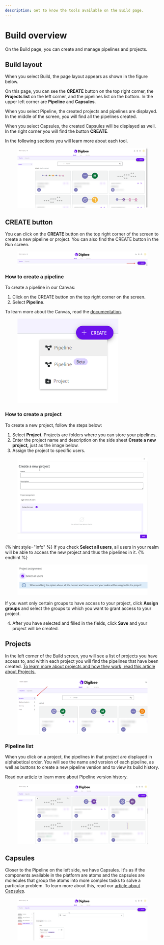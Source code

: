 ```yaml
---
description: Get to know the tools available on the Build page.
---
```


# Build overview

On the Build page, you can create and manage pipelines and projects.&#x20;

## Build layout

When you select Build, the page layout appears as shown in the figure below.&#x20;

On this page, you can see the **CREATE** button on the top right corner, the **Projects list** on the left corner, and the pipelines list on the bottom. In the upper left corner are **Pipeline** and **Capsules**.&#x20;

When you select Pipeline, the created projects and pipelines are displayed. In the middle of the screen, you will find all the pipelines created.&#x20;

When you select Capsules, the created Capsules will be displayed as well. In the right corner you will find the button **CREATE**. &#x20;

In the following sections you will learn more about each tool.

<figure><img src="../.gitbook/assets/BUILD_Digibee.png" alt=""><figcaption></figcaption></figure>

## CREATE button

You can click on the **CREATE** button on the top right corner of the screen to create a new pipeline or project. You can also find the CREATE button in the Run screen.

<figure><img src="../.gitbook/assets/create_seta.png" alt=""><figcaption></figcaption></figure>

### How to create a pipeline

To create a pipeline in our Canvas:

1. Click on the CREATE button on the top right corner on the screen.
2. Select **Pipeline.**

To learn more about the Canvas, read the [documentation](https://docs.digibee.com/documentation/build/new-canvas-beta-restricted).&#x20;

<figure><img src="../.gitbook/assets/CREATE BUTTON.png" alt=""><figcaption></figcaption></figure>

### How to create a project

To create a new project, follow the steps below:

1. Select **Project**. Projects are folders where you can store your pipelines.&#x20;
2. Enter the project name and description on the side sheet **Create a new project,** just as the image below.&#x20;
3. Assign the project to specific users.

<figure><img src="../.gitbook/assets/CREATENEWPROJECT.png" alt=""><figcaption></figcaption></figure>

{% hint style="info" %}
If you check **Select all users**, all users in your realm will be able to access the new project and thus the pipelines in it.
{% endhint %}

<figure><img src="../.gitbook/assets/ASSIGNMENT.png" alt=""><figcaption></figcaption></figure>

If you want only certain groups to have access to your project, click **Assign groups** and select the groups to which you want to grant access to your project.

4. After you have selected and filled in the fields, click **Save** and your project will be created.

## Projects

In the left corner of the Build screen, you will see a list of projects you have access to, and within each project you will find the pipelines that have been created. [To learn more about projects and how they work, read this article about Projects.](https://docs.digibee.com/documentation/build/projects)

<figure><img src="../.gitbook/assets/projects.png" alt=""><figcaption></figcaption></figure>

### Pipeline list

When you click on a project, the pipelines in that project are displayed in alphabetical order. You will see the name and version of each pipeline, as well as buttons to create a new pipeline version and to view its build history.&#x20;

Read our [article](https://docs.digibee.com/documentation/build/pipelines/pipelines-version-history) to learn more about Pipeline version history.

<figure><img src="../.gitbook/assets/pieplines.png" alt=""><figcaption></figcaption></figure>

## Capsules

Closer to the Pipeline on the left side, we have Capsules. It's as if the components available in the platform are atoms and the capsules are molecules that group the atoms into more complex tasks to solve a particular problem. To learn more about this, read our [article about Capsules](https://docs.digibee.com/documentation/build/capsulas).&#x20;

<figure><img src="../.gitbook/assets/capsulas.png" alt=""><figcaption></figcaption></figure>

